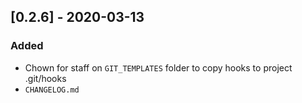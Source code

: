 ## [0.2.6] - 2020-03-13
### Added
- Chown for staff on `GIT_TEMPLATES` folder to copy hooks to project .git/hooks
- `CHANGELOG.md`
